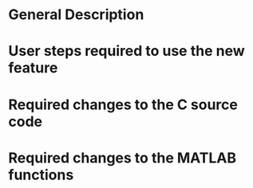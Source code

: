 # General Description

# User steps required to use the new feature

# Required changes to the C source code

# Required changes to the MATLAB functions
